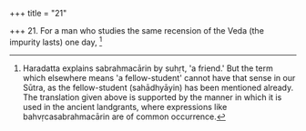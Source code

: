 +++
title = "21"

+++
21. For a man who studies the same recension of the Veda (the impurity lasts) one day, [^12] 


[^12]:  Haradatta explains sabrahmacārin by suhṛt, 'a friend.' But the term which elsewhere means 'a fellow-student' cannot have that sense in our Sūtra, as the fellow-student (sahādhyāyin) has been mentioned already. The translation given above is supported by the manner in which it is used in the ancient landgrants, where expressions like bahvṛcasabrahmacārin are of common occurrence.
